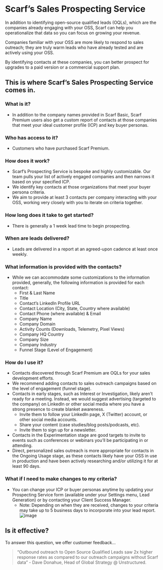 # Scarf’s Sales Prospecting Service

In addition to identifying open-source qualified leads (OQLs), which are the companies already engaging with your OSS, Scarf can help you operationalize that data so you can focus on growing your revenue. 

Companies familiar with your OSS are more likely to respond to sales outreach; they are truly warm leads who have already tested and are actively using your OSS.

By identifying contacts at these companies, you can better prospect for upgrades to a paid version or a commercial support plan. 

## This is where Scarf’s Sales Prospecting Service comes in. 

### What is it? 
- In addition to the company names provided in Scarf Basic, Scarf Premium users also get a custom report of contacts at those companies that meet your ideal customer profile (ICP) and key buyer personas.

### Who has access to it? 
- Customers who have purchased Scarf Premium.

### How does it work? 
- Scarf’s Prospecting Service is bespoke and highly customizable. Our team pulls your list of actively engaged companies and then narrows it based on your specified ICP.
- We identify key contacts at those organizations that meet your buyer persona criteria. 
- We aim to provide at least 3 contacts per company interacting with your OSS, working very closely with you to iterate on criteria together.

### How long does it take to get started? 
- There is generally a 1 week lead time to begin prospecting. 

### When are leads delivered? 
- Leads are delivered in a report at an agreed-upon cadence at least once weekly. 

### What information is provided with the contacts? 
- While we can accommodate some customizations to the information provided, generally, the following information is provided for each contact: 
    - First & Last Name
    - Title
    - Contact’s LinkedIn Profile URL
    - Contact Location (City, State, Country where available)
    - Contact Phone (where available) & Email
    - Company Name
    - Company Domain
    - Activity Counts (Downloads, Telemetry, Pixel Views)
    - Company HQ Country
    - Company Size
    - Company Industry
    - Funnel Stage (Level of Engagement)

### How do I use it?
- Contacts discovered through Scarf Premium are OQLs for your sales development efforts.
- We recommend adding contacts to sales outreach campaigns based on the level of engagement (funnel stage). 
- Contacts in early stages, such as Interest or Investigation, likely aren’t ready for a meeting. Instead, we would suggest advertising (targeted to the company) on LinkedIn or other social media where you have a strong presence to create blanket awareness.
    - Invite them to follow your LinkedIn page, X (Twitter) account, or other social media accounts.
    - Share your content (case studies/blog posts/podcasts, etc).
    - Invite them to sign up for a newsletter.
- Contacts in the Experimentation stage are good targets to invite to events such as conferences or webinars you’ll be participating in or attending. 
- Direct, personalized sales outreach is more appropriate for contacts in the Ongoing Usage stage, as these contacts likely have your OSS in use in production and have been actively researching and/or utilizing it for at least 90 days. 

### What if I need to make changes to my criteria? 
- You can change your ICP or buyer personas anytime by updating your Prospecting Service form (available under your Settings menu, Lead Generation) or by contacting your Client Success Manager. 
    - Note: Depending on when they are received, changes to your criteria may take up to 5 business days to incorporate into your lead report.
![image](https://github.com/user-attachments/assets/7ac570e8-6d88-4235-b9c0-f4f2bb6ee8d6)


## Is it effective? 
To answer this question, we offer customer feedback…

> “Outbound outreach to Open Source Qualified Leads saw 2x higher response rates as compared to our outreach campaigns without Scarf data” - Dave Donahue, Head of Global Strategy @ Unstructured.

